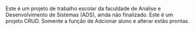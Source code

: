 Este é um projeto de trabalho escolar da faculdade de Analise e Desenvolvimento de Sistemas (ADS), ainda não finalizado. Este é um projeto CRUD. Somente a função de Adcionar aluno e alterar estão prontas. 
